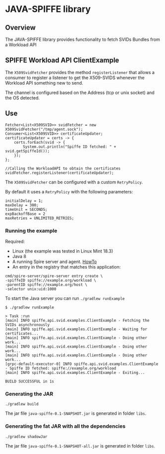 # JAVA-SPIFFE library

## Overview

The JAVA-SPIFFE library provides functionality to fetch SVIDs Bundles from a Workload API

## SPIFFE Workload API ClientExample

The `X509SvidFetcher` provides the method `registerListener` that allows a consumer to register a listener 
to get the X509-SVIDS whenever the Workload API something new to send. 

The channel is configured based on the Address (tcp or unix socket) and the OS detected.

## Use
```
Fetcher<List<X509SVID>> svidFetcher = new X509SvidFetcher("/tmp/agent.sock");
Consumer<List<X509SVID>> certificateUpdater;
certificateUpdater = certs -> {
    certs.forEach(svid -> {
        System.out.println("Spiffe ID fetched: " + svid.getSpiffeId());
    });
};

//Calling the WorkloadAPI to obtain the certificates
svidFetcher.registerListener(certificateUpdater);
```

The `X509SvidFetcher` can be configured with a custom `RetryPolicy`. 

By default it uses a `RetryPolicy` with the following parameters:

```
initialDelay = 1;
maxDelay = 300;
timeUnit = SECONDS;
expBackoffBase = 2
maxRetries = UNLIMITED_RETRIES;
```

### Running the example

Required:
* Linux (the example was tested in Linux Mint 18.3)
* Java 8 
* A running Spire server and agent. [HowTo](https://github.com/spiffe/spire#installing-spire-server-and-agent)
* An entry in the registry that matches this application:
```
cmd/spire-server/spire-server entry create \
-spiffeID spiffe://example.org/workload \
-parentID spiffe://example.org/host \
-selector unix:uid:1000
```

To start the Java server you can run `./gradlew runExample`

```
$ ./gradlew runExample

> Task :run
[main] INFO spiffe.api.svid.examples.ClientExample - Fetching the SVIDs asynchronously
[main] INFO spiffe.api.svid.examples.ClientExample - Waiting for certificates...
[main] INFO spiffe.api.svid.examples.ClientExample - Doing other work...
[main] INFO spiffe.api.svid.examples.ClientExample - Doing other work...
[main] INFO spiffe.api.svid.examples.ClientExample - Doing other work...
[grpc-default-executor-0] INFO spiffe.api.svid.examples.ClientExample - Spiffe ID fetched: spiffe://example.org/workload
[main] INFO spiffe.api.svid.examples.ClientExample - Exiting...

BUILD SUCCESSFUL in 1s

```

### Generating the JAR  

```
./gradlew build
```

The jar file `java-spiffe-0.1-SNAPSHOT.jar` is generated in folder `libs`.

### Generating the fat JAR with all the dependencies

```
./gradlew shadowJar
```

The jar file `java-spiffe-0.1-SNAPSHOT-all.jar` is generated in folder `libs`.
